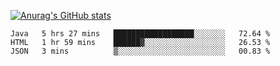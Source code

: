 [![Anurag's GitHub stats](https://github-readme-stats.vercel.app/api?username=sebasphere&count_private=true&theme=tokyonight)](https://github.com/anuraghazra/github-readme-stats)

<!--START_SECTION:waka-->
```text
Java   5 hrs 27 mins   ██████████████████░░░░░░░   72.64 % 
HTML   1 hr 59 mins    ██████▓░░░░░░░░░░░░░░░░░░   26.53 % 
JSON   3 mins          ▒░░░░░░░░░░░░░░░░░░░░░░░░   00.83 % 
```
<!--END_SECTION:waka-->
